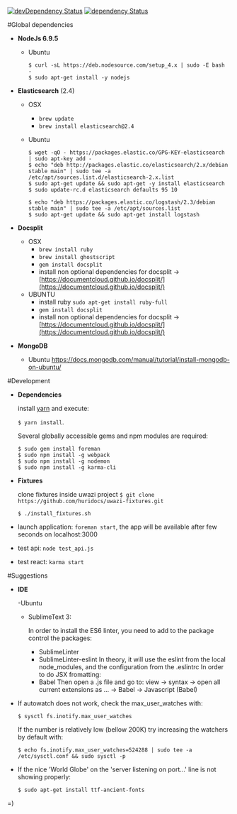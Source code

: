 [![devDependency Status](https://david-dm.org/huridocs/uwazidocs/dev-status.svg)](https://david-dm.org/huridocs/uwazi#info=devDependencies)
[![dependency Status](https://david-dm.org/huridocs/uwazidocs/status.svg)](https://david-dm.org/huridocs/uwazi#info=dependencies)

#Global dependencies

- **NodeJs 6.9.5**
    - Ubuntu
      ```
      $ curl -sL https://deb.nodesource.com/setup_4.x | sudo -E bash -
      $ sudo apt-get install -y nodejs
      ```
- **Elasticsearch** (2.4)
    - OSX
      - `brew update`
      - `brew install elasticsearch@2.4`

    - Ubuntu
      ```
      $ wget -qO - https://packages.elastic.co/GPG-KEY-elasticsearch | sudo apt-key add -
      $ echo "deb http://packages.elastic.co/elasticsearch/2.x/debian stable main" | sudo tee -a /etc/apt/sources.list.d/elasticsearch-2.x.list
      $ sudo apt-get update && sudo apt-get -y install elasticsearch
      $ sudo update-rc.d elasticsearch defaults 95 10

      $ echo "deb https://packages.elastic.co/logstash/2.3/debian stable main" | sudo tee -a /etc/apt/sources.list
      $ sudo apt-get update && sudo apt-get install logstash
      ```
- **Docsplit**
    - OSX
      - `brew install ruby`
      - `brew install ghostscript`
      - `gem install docsplit`
      - install non optional dependencies for docsplit -> [https://documentcloud.github.io/docsplit/](https://documentcloud.github.io/docsplit/)
    - UBUNTU
      - install ruby `sudo apt-get install ruby-full`
      - `gem install docsplit`
      - install non optional dependencies for docsplit -> [https://documentcloud.github.io/docsplit/](https://documentcloud.github.io/docsplit/)

- **MongoDB**
    - Ubuntu
      https://docs.mongodb.com/manual/tutorial/install-mongodb-on-ubuntu/

#Development

- **Dependencies**

  install [yarn](https://yarnpkg.com/en/) and execute:

  `$ yarn install`.

  Several globally accessible gems and npm modules are required:

  ```
  $ sudo gem install foreman
  $ sudo npm install -g webpack
  $ sudo npm install -g nodemon
  $ sudo npm install -g karma-cli
  ```

- **Fixtures**

  clone fixtures inside uwazi project
  `$ git clone https://github.com/huridocs/uwazi-fixtures.git`

  ```
  $ ./install_fixtures.sh
  ```

- launch application: `foreman start`, the app will be available after few seconds on localhost:3000
- test api: `node test_api.js`
- test react: `karma start`

#Suggestions

- **IDE**

  -Ubuntu

    - SublimeText 3:

      In order to install the ES6 linter, you need to add to the package control the packages:
      - SublimeLinter
      - SublimeLinter-eslint
      In theory, it will use the eslint from the local node_modules, and the configuration from the .eslintrc
      In order to do JSX fromatting:
      - Babel
      Then open a .js file and go to:
      view -> syntax -> open all current extensions as ... -> Babel -> Javascript (Babel)

- If autowatch does not work, check the max_user_watches with:

  ```
  $ sysctl fs.inotify.max_user_watches
  ```

  If the number is relatively low (bellow 200K) try increasing the watchers by default with:

  ```
  $ echo fs.inotify.max_user_watches=524288 | sudo tee -a /etc/sysctl.conf && sudo sysctl -p
  ```

- If the nice 'World Globe' on the 'server listening on port...' line is not showing properly:


  ```
  $ sudo apt-get install ttf-ancient-fonts
  ```

=)
